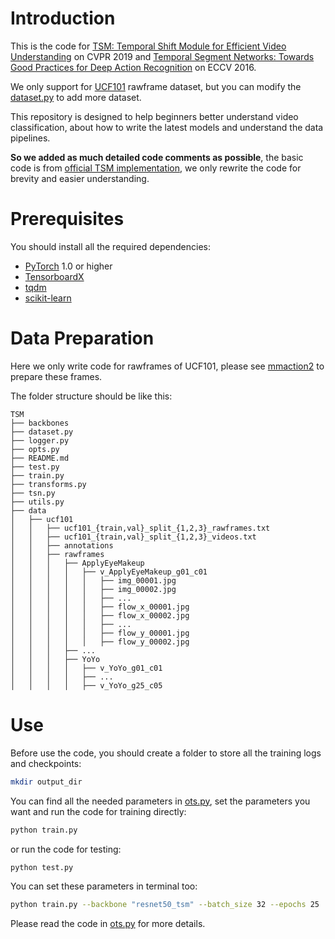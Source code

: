 # Introduction
This is the code for [TSM: Temporal Shift Module for Efficient Video Understanding](https://openaccess.thecvf.com/content_ICCV_2019/html/Lin_TSM_Temporal_Shift_Module_for_Efficient_Video_Understanding_ICCV_2019_paper.html) on CVPR 2019 and [Temporal Segment Networks: Towards Good Practices for Deep Action Recognition](https://arxiv.org/abs/1608.00859) on ECCV 2016.

We only support for [UCF101](https://www.crcv.ucf.edu/data/UCF101.php) rawframe dataset, but you can modify the [dataset.py](dataset.py) to add more dataset.

This repository is designed to help beginners better understand video classification, about how to write the latest models and understand the data pipelines.

**So we added as much detailed code comments as possible**, the basic code is from [official TSM implementation](https://github.com/mit-han-lab/temporal-shift-module), we only rewrite the code for brevity and easier understanding.

# Prerequisites
You should install all the required dependencies:
* [PyTorch](https://pytorch.org/) 1.0 or higher
* [TensorboardX](https://github.com/lanpa/tensorboardX)
* [tqdm](https://github.com/tqdm/tqdm)
* [scikit-learn](https://scikit-learn.org/stable/)

# Data Preparation
Here we only write code for rawframes of UCF101, please see [mmaction2](https://github.com/open-mmlab/mmaction2/blob/master/tools/data/ucf101/README.md) to prepare these frames.

The folder structure should be like this:
```
TSM
├── backbones
├── dataset.py
├── logger.py
├── opts.py
├── README.md
├── test.py
├── train.py
├── transforms.py
├── tsn.py
├── utils.py
├── data
│   ├── ucf101
│   │   ├── ucf101_{train,val}_split_{1,2,3}_rawframes.txt
│   │   ├── ucf101_{train,val}_split_{1,2,3}_videos.txt
│   │   ├── annotations
│   │   ├── rawframes
│   │   │   ├── ApplyEyeMakeup
│   │   │   │   ├── v_ApplyEyeMakeup_g01_c01
│   │   │   │   │   ├── img_00001.jpg
│   │   │   │   │   ├── img_00002.jpg
│   │   │   │   │   ├── ...
│   │   │   │   │   ├── flow_x_00001.jpg
│   │   │   │   │   ├── flow_x_00002.jpg
│   │   │   │   │   ├── ...
│   │   │   │   │   ├── flow_y_00001.jpg
│   │   │   │   │   ├── flow_y_00002.jpg
│   │   │   ├── ...
│   │   │   ├── YoYo
│   │   │   │   ├── v_YoYo_g01_c01
│   │   │   │   ├── ...
│   │   │   │   ├── v_YoYo_g25_c05

```

# Use
Before use the code, you should create a folder to store all the training logs and checkpoints:
```bash
mkdir output_dir
```

You can find all the needed parameters in [ots.py](opts.py), set the parameters you want and run the code for training directly:
```bash
python train.py
```
or run the code for testing:
```bash
python test.py
```
You can set these parameters in terminal too:
```bash
python train.py --backbone "resnet50_tsm" --batch_size 32 --epochs 25
```

Please read the code in [ots.py](opts.py) for more details.